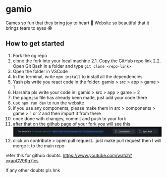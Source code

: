 # gamio
Games so fun that they bring joy to heart 🥰
Website so beautiful that it brings tears to eyes 😭

## How to get started
1. Fork the og repo
2. clone the fork into your local machine 
2.1. Copy the GitHub repo link
2.2. Open Git Bash in a folder and type `git clone <repo-link>`
3. Open the folder in VSCode
4. In the terminal, write `npm install` to install all the dependencies
5. Yash pls write you react code in the folder: gamio > src > app > game > 1
6. Harshita pls write your code in: gamio > src > app > game > 2
7. the page.jsx file has already been made, just add your code there
8. use `npm run dev` to run the website
9.  if you use any components, please make them in src > components > game > 1 or 2 and then import it from there
10. once done with changes, commit and push to your fork
11. after that on the github page of your fork you will see this
![alt text](image.png)
12. click on contribute > open pull request.. just make pull request then I will merge it to the main repo

refer this for github doubts: https://www.youtube.com/watch?v=apGV9Kg7ics

If any other doubts pls lmk
